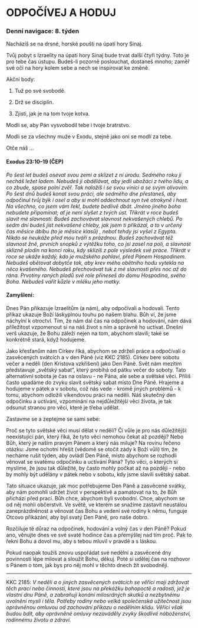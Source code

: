 # ODPOČÍVEJ A HODUJ

### Denní navigace: 8. týden

Nacházíš se na drsné, horské poušti na úpatí hory Sinaj.

Tvůj pobyt s Izraelity na úpatí hory Sinaj bude trvat další čtyři týdny. Toto je pro tebe čas ústupu. Budeš-li pozorně poslouchat, dostaneš mnoho; zaměř své oči na hory kolem sebe a nech se inspirovat ke změně.

Akční body:
1. Tuž po své svobodě.

2. Drž se disciplín.

3. Zjisti, jak je na tom tvoje kotva.

Modli se, aby Pán vysvobodil tebe i tvoje bratrstvo.

Modli se za všechny muže v Exodu, stejně jako oni se modlí za tebe.

Otče náš …


#### Exodus  23:10–19 (ČEP)
*Po šest let budeš osévat svou zemi a sklízet z ní úrodu. Sedmého roku ji necháš ležet ladem. Nebudeš ji obdělávat, aby jedli ubožáci z tvého lidu, a co zbude, spase polní zvěř. Tak naložíš i se svou vinicí a se svým olivovím. Po šest dnů budeš konat svou práci, ale sedmého dne přestaneš, aby odpočinul tvůj býk i osel a aby si mohl oddechnout syn tvé otrokyně i host. Na všechno, co jsem vám řekl, budete bedlivě dbát. Jméno jiného boha nebudete připomínat; ať je není slyšet z tvých úst. Třikrát v roce budeš slavit mé slavnosti: Budeš zachovávat slavnost nekvašených chlebů. Po sedm dní budeš jíst nekvašené chleby, jak jsem ti přikázal, a to v určený čas měsíce ábíbu (to je měsíce klasů) , neboť tehdy jsi vyšel z Egypta. Nikdo se neukáže před mou tváří s prázdnou. Budeš zachovávat též slavnost žně, prvních snopků z výtěžku toho, co jsi zasel na poli, a slavnost sklizně plodin na konci roku, kdy sklízíš z pole výsledek své práce. Třikrát v roce se ukáže každý, kdo je mužského pohlaví, před Pánem Hospodinem. Nebudeš obětovat dobytče tak, aby krev mého obětního hodu vytekla na něco kvašeného. Nebudeš přechovávat tuk z mé slavnosti přes noc až do rána. Prvotiny raných plodů své role přineseš do domu Hospodina, svého Boha. Nebudeš vařit kůzle v mléku jeho matky.*

#### Zamyšlení:
Dnes Pán přikazuje Izraelitům (a nám), aby odpočívali a hodovali. Tento příkaz ukazuje Boží láskyplnou touhu po našem blahu. Bůh ví, že jsme náchylní k otroctví. Tím, že nám dal čas na odpočinek a hodování, nám dává příležitost vzpomenout si na náš život s ním a správně ho uctívat. Dnešní verš ukazuje, že Bohu záleží nejen na tom, abychom slavili; také se konkrétně stará, když hodujeme.

Jako křesťanům nám Církev říká, abychom se zdrželi práce a odpočívali o zasvěcených svátcích a v den Páně (viz KKC 2185). Církev bere sobotu večer a neděli (den Kristova vzkříšení) jako Den Páně. Svět nám mezitím představuje „světský sabat“, který probíhá od pátku večer do soboty. Tato alternativní sobota je čas na oslavu - ne Pána, ale sebe a světské věci. Příliš často upadáme do zvyku slavit světský sabat místo Dne Páně. Hrajeme a hodujeme v pátek a v sobotu, což nás vede - kromě jiných problémů - k tomu, abychom odložili víkendovou práci na neděli. Náš skutečný den odpočinku a uctívání, vzpomínání na nejdůležitější věci života, je tak odsunut stranou pro věci, které je třeba udělat.

Zastavme se a zeptejme se sami sebe:

Proč se tyto světské věci musí dělat v neděli? Čí vůle je pro nás důležitější: neexistující pán, který říká, že tyto věci nemohou čekat až později? Nebo Bůh, který je naším pravým Pánem a který nás miluje? Na rovinu řečeno otázku: Jsme ochotni hřešit (vědomě se otočit zády k Boží vůli) tím, že necháme rušit týden, aby ovládl Den Páně, místo abychom se rozhodli věnovat se svatému odpočinku a uctívání Pána? Tyto věci, o kterých si myslíme, že jsou tak důležité, by často mohly počkat až na později - nebo by mohly být udělány v pátek nebo v sobotu, kdy jsme slavili světský sabat.

Tato situace ukazuje, jak moc potřebujeme Den Páně a zasvěcené svátky, aby nám pomohli udržet život v perspektivě a pamatovat na to, že Bůh přichází před prací. Bůh chce, abychom byli svobodní. Chce, abychom se od něj mohli občerstvit. Ve světě, ve kterém se snažíme zastavit neustálou zaneprázdněnost a věnovat čas Bohu a vedení své rodiny k němu, funguje Otcovo přikázání, aby byl svatý Den Páně, pro naše dobro.

Rozčiluje tě důraz na odpočinek, hodování a volný čas v den Páně? Pokud ano, věnujte dnes ve své svaté hodince čas a přemýšlej nad tím proč. Pak to řekni Bohu a dovol mu, aby s tebou mluvil v pravdě a s láskou.

Pokud naopak toužíš znovu uspořádat své nedělní a zasvěcené dny povinnosti lépe milovat a sloužit Bohu, děkuj. Poté si udělej čas na rozhovor s Pánem o tom, jak bys pro něj mohl v těchto dnech žít svobodněji.

-------------------------------------------------------------------------------
KKC 2185: *V neděli a o jiných zasvěcených svátcích se věřící mají zdržovat těch prací nebo činností, které jsou na překážku bohopoctě a radosti, jež je vlastní dnu Páně, a zabraňují konání milosrdných skutků a nezbytnému uvolnění mysli i těla. Potřeby rodiny nebo velká společenská užitečnost jsou oprávněnou omluvou od zachování příkazu o nedělním klidu. Věřící však budou bdít, aby oprávněné omluvy nezaváděly zvyky škodlivé náboženství, rodinnému životu a zdraví.*   
